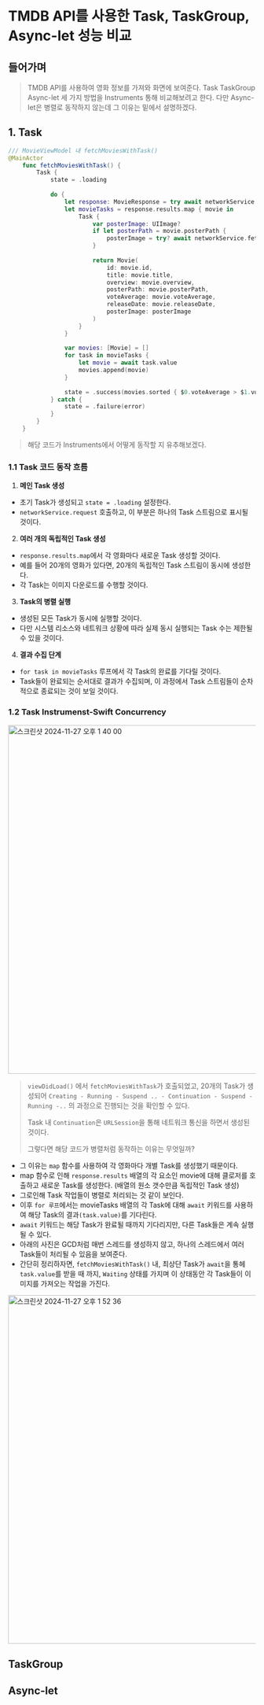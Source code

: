 # TMDB API를 사용한 Task, TaskGroup, Async-let 성능 비교
## 들어가며
> TMDB API를 사용하여 영화 정보를 가져와 화면에 보여준다.
> Task TaskGroup Async-let 세 가지 방법을 Instruments 통해 비교해보려고 한다.
> 다만 Async-let은 병렬로 동작하지 않는데 그 이유는 밑에서 설명하겠다.
 
## 1. Task
```swift
/// MovieViewModel 내 fetchMoviesWithTask()
@MainActor
    func fetchMoviesWithTask() {
        Task {
            state = .loading
            
            do {
                let response: MovieResponse = try await networkService.request(MovieEndpoint.nowPlaying)
                let movieTasks = response.results.map { movie in
                    Task {
                        var posterImage: UIImage?
                        if let posterPath = movie.posterPath {
                            posterImage = try? await networkService.fetchImage(from: Constants.imageBaseURL + posterPath)
                        }
                        
                        return Movie(
                            id: movie.id,
                            title: movie.title,
                            overview: movie.overview,
                            posterPath: movie.posterPath,
                            voteAverage: movie.voteAverage,
                            releaseDate: movie.releaseDate,
                            posterImage: posterImage
                        )
                    }
                }
                
                var movies: [Movie] = []
                for task in movieTasks {
                    let movie = await task.value
                    movies.append(movie)
                }
                
                state = .success(movies.sorted { $0.voteAverage > $1.voteAverage })
            } catch {
                state = .failure(error)
            }
        }
    }
```
> 해당 코드가 Instruments에서 어떻게 동작할 지 유추해보겠다.

### 1.1 Task 코드 동작 흐름
1. **메인 Task 생성**
- 초기 Task가 생성되고 `state = .loading` 설정한다.
- `networkService.request` 호출하고, 이 부분은 하나의 Task 스트림으로 표시될 것이다.
2. **여러 개의 독립적인 Task 생성**
- `response.results.map`에서 각 영화마다 새로운 Task 생성할 것이다.
- 예를 들어 20개의 영화가 있다면, 20개의 독립적인 Task 스트림이 동시에 생성한다.
- 각 Task는 이미지 다운로드를 수행할 것이다.
3. **Task의 병렬 실행**
- 생성된 모든 Task가 동시에 실행할 것이다.
- 다만 시스템 리소스와 네트워크 상황에 따라 실제 동시 실행되는 Task 수는 제한될 수 있을 것이다.
4. **결과 수집 단계**
- `for task in movieTasks` 루프에서 각 Task의 완료를 기다릴 것이다.
- Task들이 완료되는 순서대로 결과가 수집되며, 이 과정에서 Task 스트림들이 순차적으로 종료되는 것이 보일 것이다.

### 1.2 Task Instrumenst-Swift Concurrency
<img width="709" alt="스크린샷 2024-11-27 오후 1 40 00" src="https://github.com/user-attachments/assets/6bdeac98-d616-43d6-af62-996b919c9da1">

> `viewDidLoad()` 에서 `fetchMoviesWithTask`가 호출되었고, 20개의 Task가 생성되어 `Creating - Running - Suspend .. - Continuation - Suspend - Running -..` 의 과정으로 진행되는 것을 확인할 수 있다.
>
> Task 내 `Continuation`은 `URLSession`을 통해 네트워크 통신을 하면서 생성된 것이다.
>
> 그렇다면 해당 코드가 병렬처럼 동작하는 이유는 무엇일까?
- 그 이유는 `map` 함수를 사용하여 각 영화마다 개별 Task를 생성했기 때문이다.
- map 함수로 인해 `response.results` 배열의 각 요소인 movie에 대해 클로저를 호출하고 새로운 Task를 생성한다. (배열의 원소 갯수만큼 독립적인 Task 생성)
- 그로인해 Task 작업들이 병렬로 처리되는 것 같이 보인다.
- 이후 `for 루프`에서는 movieTasks 배열의 각 Task에 대해 `await` 키워드를 사용하여 해당 Task의 결과`(task.value)`를 기다린다.
- `await` 키워드는 해당 Task가 완료될 때까지 기다리지만, 다른 Task들은 계속 실행될 수 있다.
- 아래의 사진은 GCD처럼 매번 스레드를 생성하지 않고, 하나의 스레드에서 여러 Task들이 처리될 수 있음을 보여준다.
- 간단히 정리하자면, `fetchMoviesWithTask()` 내, 최상단 Task가 `await`을 통헤 `task.value`를 받을 때 까지, `Waiting` 상태를 가지며 이 상태동안 각 Task들이 이미지를 가져오는 작업을 가진다.

<img width="709" alt="스크린샷 2024-11-27 오후 1 52 36" src="https://github.com/user-attachments/assets/eb232108-58b2-426f-aa5b-3cf5fc519f4a">

## TaskGroup

## Async-let
